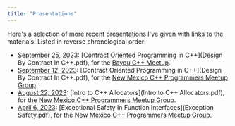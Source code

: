 ```yaml
---
title: "Presentations"
---
```


Here's a selection of more recent presentations I've given with links to the materials.
Listed in reverse chronological order:

- [September 25, 2023](https://www.meetup.com/bayou-cpp-meetup/events/296223857/): [Contract Oriented Programming in C++](Design By Contract In C++.pdf), for the [Bayou C++ Meetup](https://www.meetup.com/bayou-cpp-meetup/).
- [September 12, 2023](https://www.meetup.com/new-mexico-cpp-programmers/events/295757616/): [Contract Oriented Programming in C++](Design By Contract In C++.pdf), for the [New Mexico C++ Programmers Meetup Group](https://www.meetup.com/new-mexico-cpp-programmers/).
- [August 22, 2023](https://www.meetup.com/new-mexico-cpp-programmers/events/293006593/): [Intro to C++ Allocators](Intro to C++ Allocators.pdf), for the [New Mexico C++ Programmers Meetup Group](https://www.meetup.com/new-mexico-cpp-programmers/).
- [April 6, 2023](https://www.meetup.com/new-mexico-cpp-programmers/events/292553722/): [Exceptional Safety In Function Interfaces](Exception Safety.pdf), for the [New Mexico C++ Programmers Meetup Group](https://www.meetup.com/new-mexico-cpp-programmers/).

